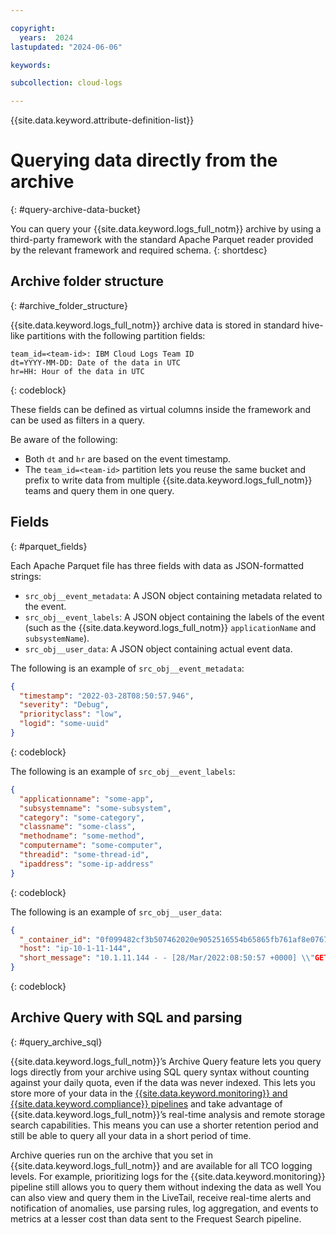 ```yaml
---

copyright:
  years:  2024
lastupdated: "2024-06-06"

keywords:

subcollection: cloud-logs

---
```


{{site.data.keyword.attribute-definition-list}}



# Querying data directly from the archive
{: #query-archive-data-bucket}

You can query your {{site.data.keyword.logs_full_notm}} archive by using a third-party framework with the standard Apache Parquet reader provided by the relevant framework and required schema.
{: shortdesc}

## Archive folder structure
{: #archive_folder_structure}

{{site.data.keyword.logs_full_notm}} archive data is stored in standard hive-like partitions with the following partition fields:

```text
team_id=<team-id>: IBM Cloud Logs Team ID
dt=YYYY-MM-DD: Date of the data in UTC
hr=HH: Hour of the data in UTC
```
{: codeblock}

These fields can be defined as virtual columns inside the framework and can be used as filters in a query.

Be aware of the following:

* Both `dt` and `hr` are based on the event timestamp.
* The `team_id=<team-id>` partition lets you reuse the same bucket and prefix to write data from multiple {{site.data.keyword.logs_full_notm}} teams and query them in one query.

## Fields
{: #parquet_fields}

Each Apache Parquet file has three fields with data as JSON-formatted strings:

* `src_obj__event_metadata`: A JSON object containing metadata related to the event.
* `src_obj__event_labels`: A JSON object containing the labels of the event (such as the {{site.data.keyword.logs_full_notm}} `applicationName` and `subsystemName`).
* `src_obj__user_data`: A JSON object containing actual event data.

The following is an example of `src_obj__event_metadata`:

```json
{
  "timestamp": "2022-03-28T08:50:57.946",
  "severity": "Debug",
  "priorityclass": "low",
  "logid": "some-uuid"
}
```
{: codeblock}

The following is an example of `src_obj__event_labels`:

```json
{
  "applicationname": "some-app",
  "subsystemname": "some-subsystem",
  "category": "some-category",
  "classname": "some-class",
  "methodname": "some-method",
  "computername": "some-computer",
  "threadid": "some-thread-id",
  "ipaddress": "some-ip-address"
}
```
{: codeblock}

The following is an example of `src_obj__user_data`:

```json
{
  "_container_id": "0f099482cf3b507462020e9052516554b65865fb761af8e076735312772352bf",
  "host": "ip-10-1-11-144",
  "short_message": "10.1.11.144 - - [28/Mar/2022:08:50:57 +0000] \\"GET /check HTTP/1.1\\" 200 16559 \\"-\\" \\"Consul Health Check\\" \\"-\\""
}
```
{: codeblock}





## Archive Query with SQL and parsing
{: #query_archive_sql}


{{site.data.keyword.logs_full_notm}}’s Archive Query feature lets you query logs directly from your  archive using SQL query syntax without counting against your daily quota, even if the data was never indexed. This lets you store more of your data in the [{{site.data.keyword.monitoring}} and {{site.data.keyword.compliance}} pipelines](/docs/cloud-logs?topic=cloud-logs-tco-data-pipelines) and take advantage of {{site.data.keyword.logs_full_notm}}’s real-time analysis and remote storage search capabilities. This means you can use a shorter retention period and still be able to query all your data in a short period of time.

Archive queries run on the archive that you set in {{site.data.keyword.logs_full_notm}} and are available for all TCO logging levels. For example, prioritizing logs for the {{site.data.keyword.monitoring}} pipeline still allows you to query them without indexing the data as well You can also view and query them in the LiveTail, receive real-time alerts and notification of anomalies, use parsing rules, log aggregation, and events to metrics at a lesser cost than data sent to the Frequest Search pipeline.
